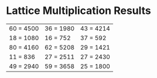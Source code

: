 # Lattice Multiplication Results

|   |   |   |
|---|---|---|
| 60 = 4500 | 36 = 1980 | 43 = 4214 |
| 18 = 1080 | 16 = 752 | 37 = 592 |
| 80 = 4160 | 62 = 5208 | 29 = 1421 |
| 11 = 836 | 27 = 2511 | 27 = 2430 |
| 49 = 2940 | 59 = 3658 | 25 = 1800 |
